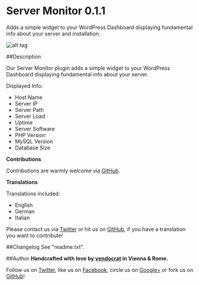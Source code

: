 Server Monitor 0.1.1
====================

Adds a simple widget to your WordPress Dashboard displaying fundamental info about your server and installation.

![alt tag](https://github.com/vendocrat/vendocrat-server-monitor/blob/master/screenshot-1.png)

##Description

Our Server Monitor plugin adds a simple widget to your WordPress Dashboard displaying fundamental info about your server.

Displayed Info:

*   Host Name
*   Server IP
*   Server Path
*   Server Load
*   Uptime
*   Server Software
*   PHP Version
*   MySQL Version
*   Database Size

**Contributions**

Contributions are warmly welcome via [GitHub](https://github.com/vendocrat/).

**Translations**

Translations included:

*   English
*   German
*   Italian

Please contact us via [Twitter](https://twitter.com/vendocrat) or hit us on [GitHub](https://github.com/vendocrat/), if you have a translation you want to contribute!

##Changelog
See "readme.txt".

##Author
**Handcrafted with love by [vendocrat](http://vendocr.at/) in Vienna &amp; Rome.**

Follow us on [Twitter](https://twitter.com/vendocrat), like us on [Facebook](https://www.facebook.com/vendocrat), circle us on [Google+](https://plus.google.com/+vendocrat) or fork us on [GitHub](https://github.com/vendocrat)!
